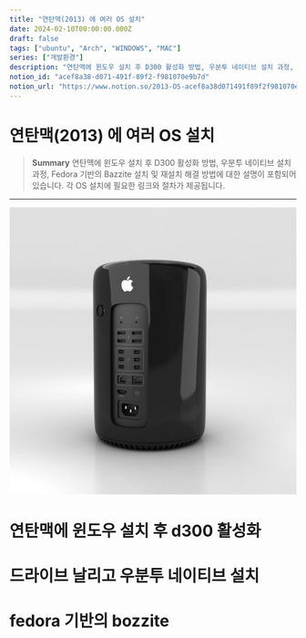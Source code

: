 ```yaml
---
title: "연탄맥(2013) 에 여러 OS 설치"
date: 2024-02-10T00:00:00.000Z
draft: false
tags: ["ubuntu", "Arch", "WINDOWS", "MAC"]
series: ["개발환경"]
description: "연탄맥에 윈도우 설치 후 D300 활성화 방법, 우분투 네이티브 설치 과정, Fedora 기반의 Bazzite 설치 및 재설치 해결 방법에 대한 설명이 포함되어 있습니다. 각 OS 설치에 필요한 링크와 절차가 제공됩니다."
notion_id: "acef8a38-d071-491f-89f2-f981070e9b7d"
notion_url: "https://www.notion.so/2013-OS-acef8a38d071491f89f2f981070e9b7d"
---
```


# 연탄맥(2013) 에 여러 OS 설치

> **Summary**
> 연탄맥에 윈도우 설치 후 D300 활성화 방법, 우분투 네이티브 설치 과정, Fedora 기반의 Bazzite 설치 및 재설치 해결 방법에 대한 설명이 포함되어 있습니다. 각 OS 설치에 필요한 링크와 절차가 제공됩니다.

---

![Image](image_1d7e76289c69.png)

# 연탄맥에 윈도우 설치 후 d300 활성화

# 드라이브 날리고 우분투 네이티브 설치

# fedora 기반의 bozzite


